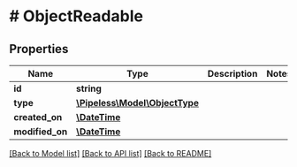 # # ObjectReadable

## Properties

Name | Type | Description | Notes
------------ | ------------- | ------------- | -------------
**id** | **string** |  | 
**type** | [**\Pipeless\Model\ObjectType**](ObjectType.md) |  | 
**created_on** | [**\DateTime**](\DateTime.md) |  | 
**modified_on** | [**\DateTime**](\DateTime.md) |  | 

[[Back to Model list]](../../README.md#documentation-for-models) [[Back to API list]](../../README.md#documentation-for-api-endpoints) [[Back to README]](../../README.md)


